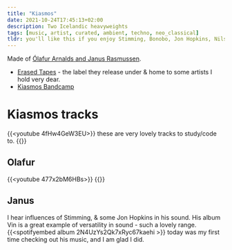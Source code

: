 ```yaml
---
title: "Kiasmos"
date: 2021-10-24T17:45:13+02:00
description: Two Icelandic heavyweights
tags: [music, artist, curated, ambient, techno, neo_classical]
tldr: you'll like this if you enjoy Stimming, Bonobo, Jon Hopkins, Nils Frahm, Rival Consoles, Christian Löffler
---
```


Made of [Ólafur Arnalds and Janus Rasmussen](http://www.kiasmos.is/).
- [Erased Tapes](https://www.erasedtapes.com/) - the label they release under & home to some artists I hold very dear. 
- [Kiasmos Bandcamp](https://kiasmos.bandcamp.com/)

# Kiasmos tracks
{{<youtube 4fHw4GeW3EU>}}
these are very lovely tracks to study/code to. 
{{<youtube F91YsVxz9bA>}}

## Olafur

{{<youtube 477x2bM6HBs>}}
{{<youtube xMDwqeFQuKg>}}

## Janus
I hear  influences of Stimming, & some Jon Hopkins in his sound. His album Vin is a great example of versatility in sound - such a lovely range.
{{<spotifyembed album 2N4UzYs2Qk7xRyc67kaehi >}}
today was my first time checking out his music, and I am glad I did. 